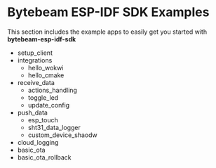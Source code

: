# Bytebeam ESP-IDF SDK Examples

This section includes the example apps to easily get you started with **bytebeam-esp-idf-sdk**

- setup_client
- integrations
    - hello_wokwi
    - hello_cmake
- receive_data
    - actions_handling
    - toggle_led
    - update_config
- push_data
    - esp_touch
    - sht31_data_logger
    - custom_device_shaodw
- cloud_logging
- basic_ota
- basic_ota_rollback